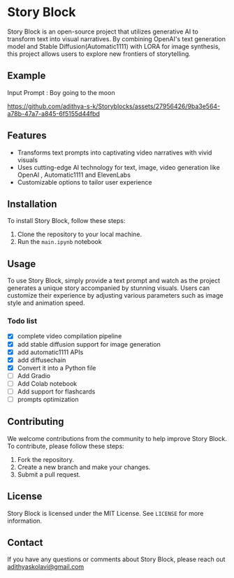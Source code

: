 # Story Block

Story Block is an open-source project that utilizes generative AI to transform text into visual narratives. By combining OpenAI's text generation model and Stable Diffusion(Automatic1111) with LORA for image synthesis, this project allows users to explore new frontiers of storytelling.

## Example
Input Prompt : Boy going to the moon

https://github.com/adithya-s-k/Storyblocks/assets/27956426/9ba3e564-a78b-47a7-a845-6f5155d44fbd



## Features
- Transforms text prompts into captivating video narratives with vivid visuals
- Uses cutting-edge AI technology for text, image, video  generation like OpenAI , Automatic1111 and ElevenLabs
- Customizable options to tailor user experience

## Installation

To install Story Block, follow these steps:

1. Clone the repository to your local machine.
2. Run the `main.ipynb` notebook

## Usage

To use Story Block, simply provide a text prompt and watch as the project generates a unique story accompanied by stunning visuals. Users can customize their experience by adjusting various parameters such as image style and animation speed.

### **Todo list**

- [x]  complete video compilation pipeline
- [x]  add stable diffusion support for image generation
- [x]  add automatic1111 APIs
- [x]  add diffusechain
- [x]  Convert it into a Python file
- [ ]  Add Gradio
- [ ]  Add Colab notebook
- [ ]  Add support for flashcards
- [ ]  prompts optimization

## Contributing

We welcome contributions from the community to help improve Story Block. To contribute, please follow these steps:

1. Fork the repository.
2. Create a new branch and make your changes.
3. Submit a pull request.

## License

Story Block is licensed under the MIT License. See `LICENSE` for more information.

## Contact

If you have any questions or comments about Story Block, please reach out adithyaskolavi@gmail.com
